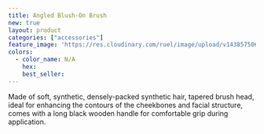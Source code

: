 ```yaml
---
title: Angled Blush-On Brush
new: true
layout: product
categories: ["accessories"]
feature_image: 'https://res.cloudinary.com/ruel/image/upload/v1438575069/fs/angledBrush.jpg'
colors:
  - color_name: N/A
    hex:
    best_seller:
---
```



Made of soft, synthetic, densely-packed synthetic hair, tapered brush head, ideal for enhancing the contours of the cheekbones and facial structure, comes with a long black wooden handle for comfortable grip during application.